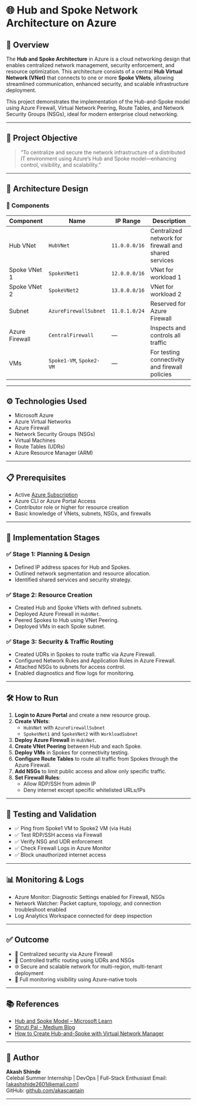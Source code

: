 # 🌐 Hub and Spoke Network Architecture on Azure

## 🔰 Overview

The **Hub and Spoke Architecture** in Azure is a cloud networking design that enables centralized network management, security enforcement, and resource optimization. This architecture consists of a central **Hub Virtual Network (VNet)** that connects to one or more **Spoke VNets**, allowing streamlined communication, enhanced security, and scalable infrastructure deployment.

This project demonstrates the implementation of the Hub-and-Spoke model using Azure Firewall, Virtual Network Peering, Route Tables, and Network Security Groups (NSGs), ideal for modern enterprise cloud networking.

---

## 🚀 Project Objective

> “To centralize and secure the network infrastructure of a distributed IT environment using Azure’s Hub and Spoke model—enhancing control, visibility, and scalability.”

---

## 🧩 Architecture Design

### 🔸 Components

| Component | Name | IP Range | Description |
|----------|------|----------|-------------|
| Hub VNet | `HubVNet` | `11.0.0.0/16` | Centralized network for firewall and shared services |
| Spoke VNet 1 | `SpokeVNet1` | `12.0.0.0/16` | VNet for workload 1 |
| Spoke VNet 2 | `SpokeVNet2` | `13.0.0.0/16` | VNet for workload 2 |
| Subnet | `AzureFirewallSubnet` | `11.0.1.0/24` | Reserved for Azure Firewall |
| Azure Firewall | `CentralFirewall` | — | Inspects and controls all traffic |
| VMs | `Spoke1-VM`, `Spoke2-VM` | — | For testing connectivity and firewall policies |

---

## ⚙️ Technologies Used

- Microsoft Azure
- Azure Virtual Networks
- Azure Firewall
- Network Security Groups (NSGs)
- Virtual Machines
- Route Tables (UDRs)
- Azure Resource Manager (ARM)

---

## 📋 Prerequisites

- Active [Azure Subscription](https://portal.azure.com/)
- Azure CLI or Azure Portal Access
- Contributor role or higher for resource creation
- Basic knowledge of VNets, subnets, NSGs, and firewalls

---

## 📐 Implementation Stages

### ✅ Stage 1: Planning & Design
- Defined IP address spaces for Hub and Spokes.
- Outlined network segmentation and resource allocation.
- Identified shared services and security strategy.

### ✅ Stage 2: Resource Creation
- Created Hub and Spoke VNets with defined subnets.
- Deployed Azure Firewall in `HubVNet`.
- Peered Spokes to Hub using VNet Peering.
- Deployed VMs in each Spoke subnet.

### ✅ Stage 3: Security & Traffic Routing
- Created UDRs in Spokes to route traffic via Azure Firewall.
- Configured Network Rules and Application Rules in Azure Firewall.
- Attached NSGs to subnets for access control.
- Enabled diagnostics and flow logs for monitoring.

---

## 🛠️ How to Run

1. **Login to Azure Portal** and create a new resource group.
2. **Create VNets**:
   - `HubVNet` with `AzureFirewallSubnet`
   - `SpokeVNet1` and `SpokeVNet2` with `WorkloadSubnet`
3. **Deploy Azure Firewall** in `HubVNet`.
4. **Create VNet Peering** between Hub and each Spoke.
5. **Deploy VMs** in Spokes for connectivity testing.
6. **Configure Route Tables** to route all traffic from Spokes through the Azure Firewall.
7. **Add NSGs** to limit public access and allow only specific traffic.
8. **Set Firewall Rules**:
   - Allow RDP/SSH from admin IP
   - Deny internet except specific whitelisted URLs/IPs

---

## 🧪 Testing and Validation

- ✅ Ping from Spoke1 VM to Spoke2 VM (via Hub)
- ✅ Test RDP/SSH access via Firewall
- ✅ Verify NSG and UDR enforcement
- ✅ Check Firewall Logs in Azure Monitor
- ✅ Block unauthorized internet access

---

## 📊 Monitoring & Logs

- Azure Monitor: Diagnostic Settings enabled for Firewall, NSGs
- Network Watcher: Packet capture, topology, and connection troubleshoot enabled
- Log Analytics Workspace connected for deep inspection

---

## ✅ Outcome

- 🎯 Centralized security via Azure Firewall
- 🔐 Controlled traffic routing using UDRs and NSGs
- 🌐 Secure and scalable network for multi-region, multi-tenant deployment
- 📡 Full monitoring visibility using Azure-native tools

---

## 📚 References

- [Hub and Spoke Model – Microsoft Learn](https://learn.microsoft.com/en-us/azure/architecture/networking/architecture/hub-spoke?tabs=cli)
- [Shruti Pal - Medium Blog](https://medium.com/@shrutipal700/hub-and-spoke-architecture-on-azure-23f86f05c299)
- [How to Create Hub-and-Spoke with Virtual Network Manager](https://learn.microsoft.com/en-us/azure/virtual-network-manager/how-to-create-hub-and-spoke)

---

## 🏁 Author

**Akash Shinde**  
Celebal Summer Internship | DevOps | Full-Stack Enthusiast
Email: [akashshide2601@email.com]  
GitHub: [github.com/akascaptain](https://github.com/akascaptain)

---
